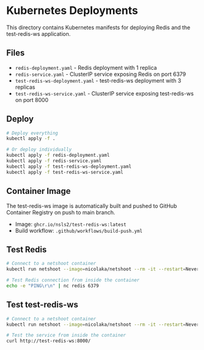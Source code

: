 # Kubernetes Deployments

This directory contains Kubernetes manifests for deploying Redis and the test-redis-ws application.

## Files
- `redis-deployment.yaml` - Redis deployment with 1 replica
- `redis-service.yaml` - ClusterIP service exposing Redis on port 6379
- `test-redis-ws-deployment.yaml` - test-redis-ws deployment with 3 replicas
- `test-redis-ws-service.yaml` - ClusterIP service exposing test-redis-ws on port 8000

## Deploy
```bash
# Deploy everything
kubectl apply -f .

# Or deploy individually
kubectl apply -f redis-deployment.yaml
kubectl apply -f redis-service.yaml
kubectl apply -f test-redis-ws-deployment.yaml
kubectl apply -f test-redis-ws-service.yaml
```

## Container Image
The test-redis-ws image is automatically built and pushed to GitHub Container Registry on push to main branch.
- Image: `ghcr.io/nsls2/test-redis-ws:latest`
- Build workflow: `.github/workflows/build-push.yml`

## Test Redis
```bash
# Connect to a netshoot container
kubectl run netshoot --image=nicolaka/netshoot --rm -it --restart=Never -- /bin/bash

# Test Redis connection from inside the container
echo -e "PING\r\n" | nc redis 6379
```

## Test test-redis-ws
```bash
# Connect to a netshoot container
kubectl run netshoot --image=nicolaka/netshoot --rm -it --restart=Never -- /bin/bash

# Test the service from inside the container
curl http://test-redis-ws:8000/
```